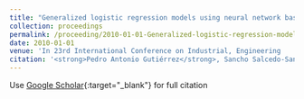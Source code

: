 ```yaml
---
title: "Generalized logistic regression models using neural network basis functions applied to the detection of banking crises"
collection: proceedings
permalink: /proceeding/2010-01-01-Generalized-logistic-regression-models-using-neural-network-basis-functions-applied-to-the-detection
date: 2010-01-01
venue: 'In 23rd International Conference on Industrial, Engineering     Other Applications of Applied Intelligent Systems (IEA-AIE2010)'
citation: '<strong>Pedro Antonio Gutiérrez</strong>, Sancho Salcedo-Sanz, M.J. Segovia Vargas, A. Sanchís, J.A. Portilla Figueras, Francisco Fernandez-Navarro, César Hervás-Martínez, &quot;Generalized logistic regression models using neural network basis functions applied to the detection of banking crises.&quot; In 23rd International Conference on Industrial, Engineering &amp;amp; Other Applications of Applied Intelligent Systems (IEA-AIE2010), 2010, pp.1--10.'
---
```

Use [Google Scholar](https://scholar.google.com/scholar?q=Generalized+logistic+regression+models+using+neural+network+basis+functions+applied+to+the+detection+of+banking+crises){:target="_blank"} for full citation